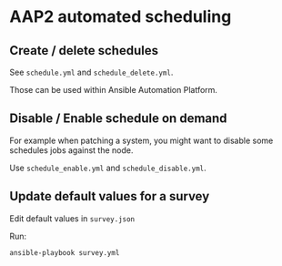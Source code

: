 # AAP2 automated scheduling

## Create / delete schedules

See `schedule.yml` and `schedule_delete.yml`.

Those can be used within Ansible Automation Platform.

## Disable / Enable schedule on demand

For example when patching a system, you might want to disable some schedules jobs against the node.

Use `schedule_enable.yml` and `schedule_disable.yml`.

## Update default values for a survey

Edit default values in `survey.json`

Run:

```sh
ansible-playbook survey.yml
```



